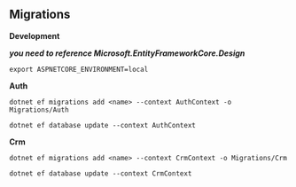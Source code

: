 ## Migrations

**Development**

***you need to reference Microsoft.EntityFrameworkCore.Design***

```export ASPNETCORE_ENVIRONMENT=local```


****Auth****

```dotnet ef migrations add <name> --context AuthContext -o Migrations/Auth```

```dotnet ef database update --context AuthContext```




****Crm****

```dotnet ef migrations add <name> --context CrmContext -o Migrations/Crm```

```dotnet ef database update --context CrmContext```